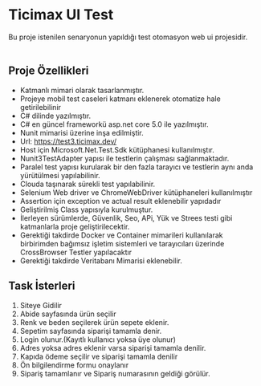 # Ticimax UI Test

Bu proje istenilen senaryonun yapıldığı  test otomasyon web ui projesidir.   <br /><br />

## Proje Özellikleri
* Katmanlı mimari olarak tasarlanmıştır.
* Projeye mobil test caseleri katmanı eklenerek otomatize hale getirilebilinir
* C# dilinde yazılmıştır.
* C# en güncel frameworkü asp.net core 5.0 ile yazılmıştır.
* Nunit mimarisi üzerine inşa edilmiştir.
* Url: https://test3.ticimax.dev/
* Host için Microsoft.Net.Test.Sdk kütüphanesi kullanılmıştır.
* Nunit3TestAdapter yapısı ile testlerin çalışması sağlanmaktadır.
* Paralel test yapısı kurularak bir den fazla tarayıcı ve testlerin aynı anda yürütülmesi yapılabilinir.
* Clouda taşınarak sürekli test yapılabilinir.
* Selenium Web driver ve ChromeWebDriver kütüphaneleri kullanılmıştır
* Assertion için exception ve actual result eklenebilir yapıdadır
* Geliştirilmiş Class yapısıyla kurulmuştur. 
* İlerleyen sürümlerde, Güvenlik, Seo, APi, Yük ve Strees testi gibi katmanlarla proje geliştirilecektir.
* Gerektiği takdirde Docker ve Container mimarileri kullanılarak birbirimden bağımsız işletim sistemleri ve tarayıcıları üzerinde CrossBrowser Testler yapılacaktır
* Gerektiği takdirde Veritabanı Mimarisi eklenebilir.





## Task İsterleri
1. Siteye Gidilir
2. Abide sayfasında ürün seçilir
3. Renk ve beden seçilerek ürün sepete eklenir.
4. Sepetim sayfasında siparişi tamamla denir.
5. Login olunur.(Kayıtlı kullanıcı yoksa üye olunur)
6. Adres yoksa adres eklenir varsa siparişi tamamla denilir.
7. Kapıda ödeme seçilir ve siparişi tamamla denilir
8. Ön bilgilendirme formu onaylanır
9. Sipariş tamamlanır ve Sipariş numarasının geldiği görülür.
